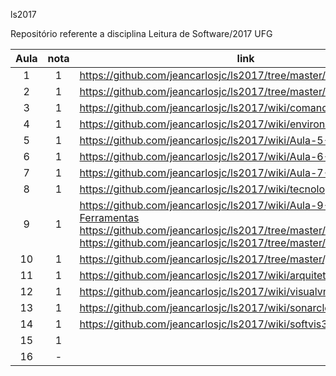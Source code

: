 ls2017

Repositório referente a disciplina Leitura de Software/2017 UFG


| Aula  | nota | link | comentário  |
|:-:|:-:|---|:-:|
| 1  | 1 | https://github.com/jeancarlosjc/ls2017/tree/master/Aula%201 |   |
| 2  | 1 | https://github.com/jeancarlosjc/ls2017/tree/master/Aula%202  |   |
| 3  | 1 | https://github.com/jeancarlosjc/ls2017/wiki/comandos  |   |
| 4  | 1 | https://github.com/jeancarlosjc/ls2017/wiki/environment  |   |
| 5  | 1 | https://github.com/jeancarlosjc/ls2017/wiki/Aula-5---Respostas  |   |
| 6  | 1 | https://github.com/jeancarlosjc/ls2017/wiki/Aula-6---Respostas  |   |
| 7  | 1 | https://github.com/jeancarlosjc/ls2017/wiki/Aula-7-Respostas  |   |
| 8  | 1 | https://github.com/jeancarlosjc/ls2017/wiki/tecnologiasThoughtworks  |   |
| 9  | 1 | https://github.com/jeancarlosjc/ls2017/wiki/Aula-9---Descricao-Ferramentas https://github.com/jeancarlosjc/ls2017/tree/master/analise-estatica https://github.com/jeancarlosjc/ls2017/tree/master/analise-estatica2  |   |
| 10  | 1 | https://github.com/jeancarlosjc/ls2017/tree/master/javancss/target  |   |
| 11  | 1 | https://github.com/jeancarlosjc/ls2017/wiki/arquitetura  |   |
| 12  | 1 | https://github.com/jeancarlosjc/ls2017/wiki/visualvm  |   |
| 13  | 1 | https://github.com/jeancarlosjc/ls2017/wiki/sonarcloud  |   |
| 14  | 1 | https://github.com/jeancarlosjc/ls2017/wiki/softvis3d |   |
| 15  | 1 |   |   |
| 16  | - |   |   |

